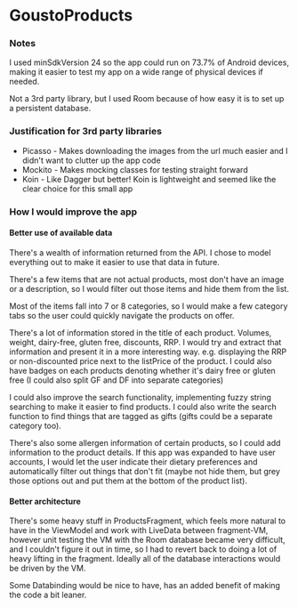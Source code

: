 # GoustoProducts

### Notes
I used minSdkVersion 24 so the app could run on 73.7% of Android devices, making it easier to test my app on a wide range of physical devices if needed.

Not a 3rd party library, but I used Room because of how easy it is to set up a persistent database.

### Justification for 3rd party libraries
* Picasso - Makes downloading the images from the url much easier and I didn't want to clutter up the app code
* Mockito - Makes mocking classes for testing straight forward
* Koin - Like Dagger but better! Koin is lightweight and seemed like the clear choice for this small app

### How I would improve the app

#### Better use of available data
There's a wealth of information returned from the API. I chose to model everything out to make it easier to use that data in future.

There's a few items that are not actual products, most don't have an image or a description, so I would filter out those items and hide them from the list. 

Most of the items fall into 7 or 8 categories, so I would make a few category tabs so the user could quickly navigate the products on offer.

There's a lot of information stored in the title of each product. Volumes, weight, dairy-free, gluten free, discounts, RRP. I would try and extract that information and present it in a more interesting way. e.g. displaying the RRP or non-discounted price next to the listPrice of the product. I could also have badges on each products denoting whether it's dairy free or gluten free (I could also split GF and DF into separate categories)

I could also improve the search functionality, implementing fuzzy string searching to make it easier to find products. I could also write the search function to find things that are tagged as gifts (gifts could be a separate category too).

There's also some allergen information of certain products, so I could add information to the product details. If this app was expanded to have user accounts, I would let the user indicate their dietary preferences and automatically filter out things that don't fit (maybe not hide them, but grey those options out and put them at the bottom of the product list).

#### Better architecture
There's some heavy stuff in ProductsFragment, which feels more natural to have in the ViewModel and work with LiveData between fragment-VM, however unit testing the VM with the Room database became very difficult, and I couldn't figure it out in time, so I had to revert back to doing a lot of heavy lifting in the fragment. Ideally all of the database interactions would be driven by the VM.

Some Databinding would be nice to have, has an added benefit of making the code a bit leaner.

